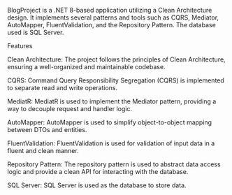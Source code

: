 BlogProject is a .NET 8-based application utilizing a Clean Architecture design. It implements several patterns and tools such as CQRS, Mediator, AutoMapper, FluentValidation, and the Repository Pattern. The database used is SQL Server.

Features

Clean Architecture: The project follows the principles of Clean Architecture, ensuring a well-organized and maintainable codebase.

CQRS: Command Query Responsibility Segregation (CQRS) is implemented to separate read and write operations.

MediatR: MediatR is used to implement the Mediator pattern, providing a way to decouple request and handler logic.

AutoMapper: AutoMapper is used to simplify object-to-object mapping between DTOs and entities.

FluentValidation: FluentValidation is used for validation of input data in a fluent and clean manner.

Repository Pattern: The repository pattern is used to abstract data access logic and provide a clean API for interacting with the database.

SQL Server: SQL Server is used as the database to store data.
